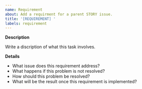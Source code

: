 ```yaml
---
name: Requirement
about: Add a requirment for a parent STORY issue.
title: '[REQUIREMENT] '
labels: requirement
---
```


**Description**

Write a discription of what this task involves.

**Details**

- What issue does this requirement address?
- What happens if this problem is not resolved?
- How should this problem be resolved?
- What will be the result once this requirement is implemented?
